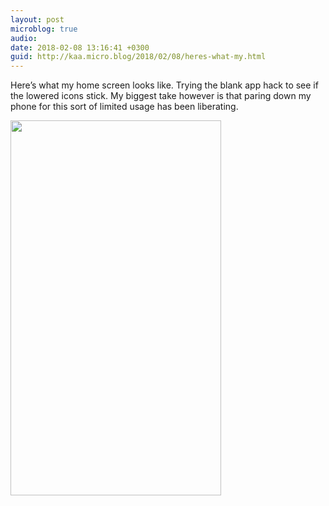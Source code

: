 ```yaml
---
layout: post
microblog: true
audio: 
date: 2018-02-08 13:16:41 +0300
guid: http://kaa.micro.blog/2018/02/08/heres-what-my.html
---
```

Here’s what my home screen looks like. Trying the blank app hack to see if the lowered icons stick. My biggest take however is that paring down my phone for this sort of limited usage has been liberating.

<img src="https://kaa.micro.blog/uploads/2018/d01d15459e.jpg" width="337" height="600" />
